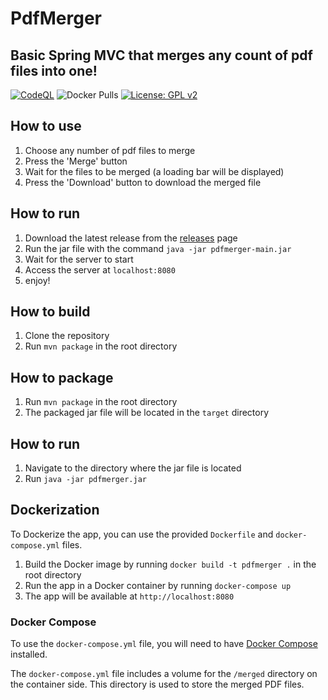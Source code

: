 # PdfMerger
## Basic Spring MVC that merges any count of pdf files into one! 

[![CodeQL](https://github.com/RKolibri/pdfmerger/actions/workflows/codeql.yml/badge.svg)](https://github.com/RKolibri/pdfmerger/actions/workflows/codeql.yml)
![Docker Pulls](https://img.shields.io/docker/pulls/klevakoz96/pdfmerger?color=blueviolet&logo=docker&logoColor=blueviolet%20&style=for-the-badge)
[![License: GPL v2](https://img.shields.io/badge/License-GPL_v2-blue.svg)](https://www.gnu.org/licenses/old-licenses/gpl-2.0.en.html)

## How to use   
1. Choose any number of pdf files to merge
2. Press the 'Merge' button
3. Wait for the files to be merged (a loading bar will be displayed)
4. Press the 'Download' button to download the merged file


## How to run
1. Download the latest release from the [releases](https://github.com/RKolibri/pdfmerger/releases) page
2. Run the jar file with the command `java -jar pdfmerger-main.jar`
3. Wait for the server to start
4. Access the server at `localhost:8080`
5. enjoy!

## How to build
1. Clone the repository
2. Run `mvn package` in the root directory

## How to package
1. Run `mvn package` in the root directory
2. The packaged jar file will be located in the `target` directory

## How to run
1. Navigate to the directory where the jar file is located
2. Run `java -jar pdfmerger.jar`

## Dockerization
To Dockerize the app, you can use the provided `Dockerfile` and `docker-compose.yml` files.

1. Build the Docker image by running `docker build -t pdfmerger .` in the root directory
2. Run the app in a Docker container by running `docker-compose up`
3. The app will be available at `http://localhost:8080`

### Docker Compose
To use the `docker-compose.yml` file, you will need to have [Docker Compose](https://docs.docker.com/compose/) installed.

The `docker-compose.yml` file includes a volume for the `/merged` directory on the container side. This directory is used to store the merged PDF files.
